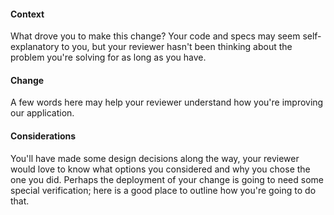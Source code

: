 #### Context

What drove you to make this change? Your code and specs may seem self-explanatory to you, but your
reviewer hasn't been thinking about the problem you're solving for as long as you have.

#### Change

A few words here may help your reviewer understand how you're improving our application.

#### Considerations

You'll have made some design decisions along the way, your reviewer would love to know what options
you considered and why you chose the one you did. Perhaps the deployment of your change is going to
need some special verification; here is a good place to outline how you're going to do that.
